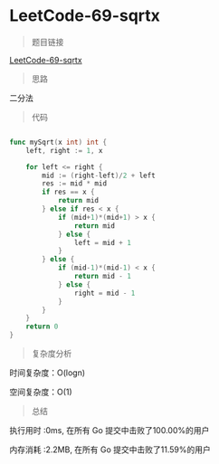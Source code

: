 # LeetCode-69-sqrtx
>题目链接

[LeetCode-69-sqrtx](https://leetcode-cn.com/problems/sqrtx/)

>思路

二分法

>代码

```go

func mySqrt(x int) int {
    left, right := 1, x

    for left <= right {
        mid := (right-left)/2 + left
        res := mid * mid
        if res == x {
            return mid
        } else if res < x {
            if (mid+1)*(mid+1) > x {
                return mid
            } else {
                left = mid + 1
            }
        } else {
            if (mid-1)*(mid-1) < x {
                return mid - 1
            } else {
                right = mid - 1
            }
        }
    }
    return 0
}

```

>复杂度分析

时间复杂度：O(logn)

空间复杂度：O(1)

>总结

执行用时 :0ms, 在所有 Go 提交中击败了100.00%的用户

内存消耗 :2.2MB, 在所有 Go 提交中击败了11.59%的用户
